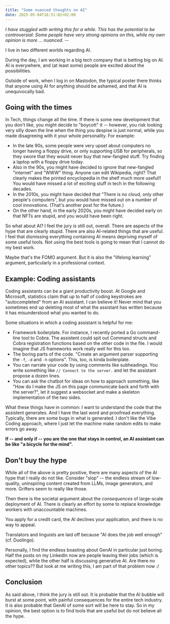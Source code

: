```yaml
---
title: "Some nuanced thoughts on AI"
date: 2025-05-04T16:51:02+02:00
---
```

*I have stuggled with writing this for a while. This has the potential to
be controversial: Some people have very strong opinions on this, while
my own opinion is more ... nuanced. --*

I live in two different worlds regarding AI.

During the day, I am working in a big tech company that is betting big
on AI. AI is everywhere, and (at least some) people are excited about
the possibilities.

Outside of work, when I log in on Mastodon, the typical poster there
thinks that anyone using AI for anything should be ashamed, and that AI
is unequivocally bad.

## Going with the times

In Tech, things change all the time. If there is some new development
that you don't like, you might decide to "boycott" it -- however, you
risk looking very silly down the line when the thing you despise is just
normal, while you made disagreeing with it your whole personality. For
example:

 * In the late 90s, some people were very upset about computers no
   longer having a floppy drive, or only supporting USB for peripherals,
   so they swore that they would never buy that new-fangled stuff. Try finding
   a laptop with a floppy drive today.
 * Also in the 90s, you might have decided to ignore that new-fangled
   "internet" and "WWW" thing. Anyone can edit Wikipedia, right? That
   clearly makes the printed encyclopedia in the shelf much more
   useful!! You would have missed a lot of exciting stuff in tech in the
   following decades.
 * In the 2010s, you might have decided that "There is no cloud, only
   other people's computers", but you would have missed out on a number
   of cool innovations. (That's another post for the future.)
 * On the other hand, in the early 2020s, you might have decided early
   on that NFTs are stupid, and you would have been right.

So what about AI? I feel the jury is still out, overall. There are
aspects of the hype that are clearly stupid. There are also AI-related
things that are useful. I feel that dismissing everything containing AI
means depriving myself of some useful tools. Not using the best tools is
going to mean that I cannot do my best work.

Maybe that's the FOMO argument. But it is also the "lifelong learning"
argument, particularly in a professional context.

## Example: Coding assistants

Coding assistants can be a giant productivity boost. At Google and
Microsoft, statistics claim that up to half of coding keystrokes are
"autocompleted" from an AI assistant. I can believe it! Never mind that
you sometimes end up deleting most of what the assistant has written
because it has misunderstood what you wanted to do.

Some situations in which a coding assistant is helpful for me:

 * Framework boilerplate. For instance, I recently ported a Go
   command-line tool to Cobra. The assistent could spit out Command
   structs and Cobra registration functions based on the other code in
   the file. I would imagine that JS frameworks work really well for
   this too.
 * The boring parts of the code. "Create an argument parser supporting
   the `-f`, `-d` and `-h` options". This, too, is kinda boilerplate.
 * You can narrate your code by using comments like subheadings. You
   write something like `// Connect to the server.` and let the
   assistant propose a dozen lines.
 * You can ask the chatbot for ideas on how to approach something, like
   "How do I make the JS on this page communicate back and forth with
   the server?", let it suggest a websocket and make a skeleton
   implementation of the two sides.

What these things have in common: I want to understand the code that the
assistent generates. And I have the last word and proofread everything.
Typically, there are some bugs in what is generated. I don't like the
Vibe Coding approach, where I just let the machine make random edits to
make errors go away.

**If -- and only if -- you are the one that stays in control, an AI
assistant can be like "a bicycle for the mind".**

## Don't buy the hype

While all of the above is pretty positive, there are many aspects of the
AI hype that I really do not like. Consider "slop" -- the endless stream
of low-quality, uninspiring content created from LLMs, image generators,
and more. Grifters seem to really like those.

Then there is the societal argument about the *consequences* of
large-scale deployment of AI. There is clearly an effort by some to
replace knowledge workers with unaccountable machines.

You apply for a credit card, the AI declines your application, and there is no
way to appeal. 

Translators and linguists are laid off because "AI does the job well enough"
(cf. Duolingo). 

Personally, I find the endless boasting about GenAI in particular just
boring. Half the posts on my LinkedIn now are people leaving their jobs
(which is expected), while the other half is discussing generative AI.
Are there no other topics?? But look at me writing this, I am part of
that problem now :/

## Conclusion

As said above, I think the jury is still out. It is probable that the AI
bubble will burst at some point, with painful consequences for the
entire tech industry. It is also probable that GenAI of some sort will
be here to stay. So in my opinion, the best option is to find tools that
are useful but do not believe all the hype.
